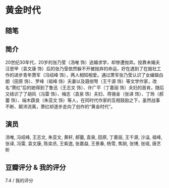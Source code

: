 # 黄金时代

## 随笔

## 简介

20世纪30年代，20岁的张乃莹（汤唯 饰）逃婚求学，却惨遭抛弃。投靠未婚夫汪恩甲（袁文康 饰）后的张乃莹依然躲不开被抛弃的命运，好在遇到了在报社工作的进步青年萧军（冯绍峰 饰），两人相知相爱。通过萧军张乃莹认识了女编辑白朗（田原 饰）、罗峰（祖峰 饰）夫妻以及聂绀弩（王千源 饰）等文学作家，改名“萧红”后的她得到了鲁迅（王志文 饰）、许广平（丁嘉丽 饰）夫妇的首肯，随后又结识了了胡风（冯雷 饰）、梅志（袁泉 饰）夫妇、蒋锡金（张译 饰）、丁玲（郝蕾 饰）、端木蕻良（朱亚文 饰）等人，在同时代作家的互相鼓励之下，虽然战事不断、颠沛流离，萧红却逐步走向了创作的“黄金时代”。

## 演员

汤唯, 冯绍峰, 王志文, 朱亚文, 黄轩, 郝蕾, 袁泉, 田原, 丁嘉丽, 王千源, 沙溢, 祖峰, 张译, 冯雷, 袁文康, 陈奕丞, 王紫逸, 张嘉益, 王景春, 杨雪, 焦刚, 张博, 张瑶, 唐艺昕

## 豆瓣评分 & 我的评分

7.4 / 我的评分
